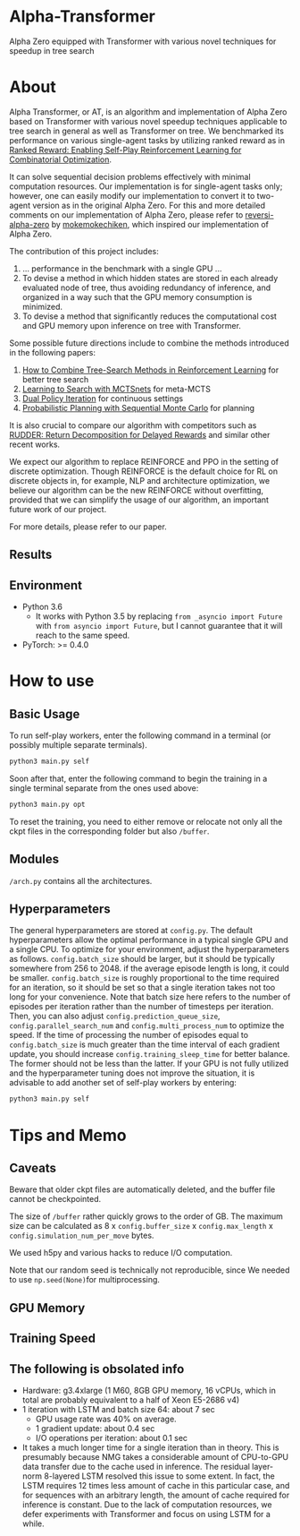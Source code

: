 # Alpha-Transformer
Alpha Zero equipped with Transformer with various novel techniques for speedup in tree search

About
=====

Alpha Transformer, or AT, is an algorithm and implementation of Alpha Zero based on Transformer with various novel speedup techniques applicable to tree search in general as well as Transformer on tree. We benchmarked its performance on various single-agent tasks by utilizing ranked reward as in [Ranked Reward: Enabling Self-Play Reinforcement Learning for Combinatorial Optimization](https://arxiv.org/abs/1807.01672). 


It can solve sequential decision problems effectively with minimal computation resources. Our implementation is for single-agent tasks only; however, one can easily modify our implementation to convert it to two-agent version as in the original Alpha Zero. For this and more detailed comments on our implementation of Alpha Zero, please refer to [reversi-alpha-zero](https://github.com/mokemokechicken/reversi-alpha-zero) by [mokemokechiken](https://github.com/mokemokechicken/), which inspired our implementation of Alpha Zero. 

The contribution of this project includes:

1. ... performance in the benchmark with a single GPU ...
2. To devise a method in which hidden states are stored in each already evaluated node of tree, thus avoiding redundancy of inference, and organized in a way such that the GPU memory consumption is minimized.
3. To devise a method that significantly reduces the computational cost and GPU memory upon inference on tree with Transformer. 


Some possible future directions include to combine the methods introduced in the following papers:

1. [How to Combine Tree-Search Methods in Reinforcement Learning](https://arxiv.org/abs/1809.01843) for better tree search
2. [Learning to Search with MCTSnets](https://arxiv.org/abs/1802.04697) for meta-MCTS
3. [Dual Policy Iteration](https://arxiv.org/abs/1805.10755) for continuous settings
4. [Probabilistic Planning with Sequential Monte Carlo](https://openreview.net/forum?id=ByetGn0cYX) for planning

It is also crucial to compare our algorithm with competitors such as [RUDDER: Return Decomposition for Delayed Rewards](https://arxiv.org/abs/1806.07857) and similar other recent works.  


We expect our algorithm to replace REINFORCE and PPO in the setting of discrete optimization. Though REINFORCE is the default choice for RL on discrete objects in, for example, NLP and architecture optimization, we believe our algorithm can be the new REINFORCE without overfitting, provided that we can simplify the usage of our algorithm, an important future work of our project.   

For more details, please refer to our paper. 
 

Results
-----------



Environment
-----------

* Python 3.6 
  * It works with Python 3.5 by replacing `from _asyncio import Future` with `from asyncio import Future`, but I cannot guarantee that it will reach to the same speed. 
* PyTorch: >= 0.4.0
  
How to use
==========

Basic Usage
------------
To run self-play workers, enter the following command in a terminal (or possibly multiple separate terminals).  
```bash
python3 main.py self
```
Soon after that, enter the following command to begin the training in a single terminal separate from the ones used above: 
```bash
python3 main.py opt 
```
To reset the training, you need to either remove or relocate not only all the ckpt files in the corresponding folder but also `/buffer`. 

Modules
-------
`/arch.py` contains all the architectures. 


Hyperparameters
--------------
The general hyperparameters are stored at `config.py`. The default hyperparameters allow the optimal performance in a typical single GPU and a single CPU. To optimize for your environment, adjust the hyperparameters as follows. `config.batch_size` should be larger, but it should be typically somewhere from 256 to 2048. if the average episode length is long, it could be smaller. `config.batch_size` is roughly proportional to the time required for an iteration, so it should be set so that a single iteration takes not too long for your convenience. Note that batch size here refers to the number of episodes per iteration rather than the number of timesteps per iteration. Then, you can also adjust `config.prediction_queue_size`, `config.parallel_search_num` and `config.multi_process_num` to optimize the speed. If the time of processing the number of episodes equal to `config.batch_size` is much greater than the time interval of each gradient update, you should increase `config.training_sleep_time` for better balance. The former should not be less than the latter. If your GPU is not fully utilized and the hyperparameter tuning does not improve the situation, it is advisable to add another set of self-play workers by entering:

```bash
python3 main.py self
```


Tips and Memo
====

Caveats
----------
Beware that older ckpt files are automatically deleted, and the buffer file cannot be checkpointed.   

The size of `/buffer` rather quickly grows to the order of GB. The maximum size can be calculated as 8 x `config.buffer_size` x `config.max_length` x `config.simulation_num_per_move` bytes.

We used h5py and various hacks to reduce I/O computation.

Note that our random seed is technically not reproducible, since We needed to use `np.seed(None)`for multiprocessing.

GPU Memory
----------



Training Speed
------
The following is obsolated info
------------


* Hardware: g3.4xlarge (1 M60, 8GB GPU memory, 16 vCPUs, which in total are probably equivalent to a half of Xeon E5-2686 v4) 
* 1 iteration with LSTM and batch size 64: about 7 sec
  * GPU usage rate was 40% on average. 
  * 1 gradient update: about 0.4 sec
  * I/O operations per iteration: about 0.1 sec
* It takes a much longer time for a single iteration than in theory. This is presumably because NMG takes a considerable amount of CPU-to-GPU data transfer due to the cache used in inference. The residual layer-norm 8-layered LSTM resolved this issue to some extent. In fact, the LSTM requires 12 times less amount of cache in this particular case, and for sequences with an arbitrary length, the amount of cache required for inference is constant. Due to the lack of computation resources, we defer experiments with Transformer and focus on using LSTM for a while. 
